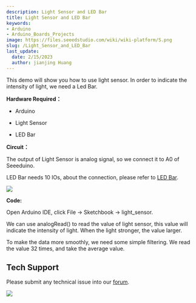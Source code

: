 ```yaml
---
description: Light Sensor and LED Bar
title: Light Sensor and LED Bar
keywords:
- Arduino
- Arduino_Boards_Projects
image: https://files.seeedstudio.com/wiki/wiki-platform/S.png
slug: /Light_Sensor_and_LED_Bar
last_update:
  date: 2/15/2023
  author: jianjing Huang
---
```


<!-- ---
name: Light Sensor and LED Bar
category: Tutorial
oldwikiname:  Light Sensor and LED Bar
prodimagename:
surveyurl: https://www.research.net/r/Light_Sensor_and_LED_Bar
--- -->
This demo will show you how to use light sensor. In order to indicate the intensity of light, we need a Led Bar.

**Hardware Required：**

* Arduino

* Light Sensor

* LED Bar

**Circuit：**

The output of Light Sensor is analog signal, so we connect it to A0 of Seeeduino.

LED Bar needs 10 IOs, about the connection, please refer to [LED Bar](https://arduino.cc/en/Tutorial/BarGraph).

![](https://files.seeedstudio.com/wiki/Light_Sensor_and_LED_Bar/img/Sidekick_33_1.png)

**Code:**

Open Arduino IDE, click File -&gt; Sketchbook -&gt; light_sensor.

We can use analogRead() to read the value of light sensor, this value will indicate the intensity of light. When the light stronger, the value larger.

To make the data more smoothly, we need some simple filtering. We read the value 32 times, and take the average value.

## Tech Support

Please submit any technical issue into our [forum](https://forum.seeedstudio.com/). <br />
<p style={{textAlign: 'center'}}><a href="https://www.seeedstudio.com/act-4.html?utm_source=wiki&utm_medium=wikibanner&utm_campaign=newproducts" target="_blank"><img src="https://files.seeedstudio.com/wiki/Wiki_Banner/new_product.jpg" /></a></p>
